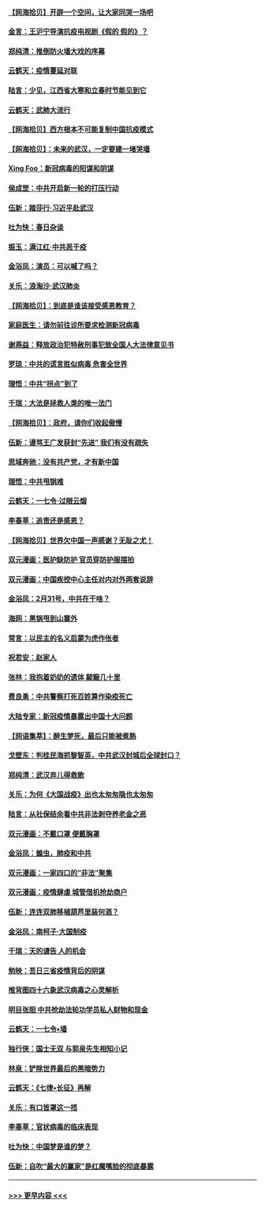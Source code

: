 #### [【网海拾贝】开辟一个空间，让大家同哭一场吧](../pages/nsc993/n11942165.md?t=03160202) 
#### [金言：王沪宁导演抗疫电视剧《假的 假的》？](../pages/nsc993/n11941510.md?t=03160202) 
#### [郑纯清：推倒防火墙大戏的序幕](../pages/nsc993/n11940838.md?t=03160202) 
#### [云鹤天：疫情蔓延对联](../pages/nsc993/n11940579.md?t=03160202) 
#### [陆言：少见，江西省大寒和立春时节能见到它](../pages/nsc993/n11939983.md?t=03160202) 
#### [云鹤天：武肺大流行](../pages/nsc993/n11939902.md?t=03160202) 
#### [【网海拾贝】西方根本不可能复制中国抗疫模式](../pages/nsc993/n11939725.md?t=03160202) 
#### [【网海拾贝】：未来的武汉，一定要建一堵哭墙](../pages/nsc993/n11938684.md?t=03160202) 
#### [Xing Foo：新冠病毒的阳谋和阴谋](../pages/nsc993/n11936086.md?t=03160202) 
#### [侯成罡：中共开启新一轮的打压行动](../pages/nsc993/n11935730.md?t=03160202) 
#### [伍新：踏莎行‧习近平赴武汉](../pages/nsc993/n11935157.md?t=03160202) 
#### [吐为快：春日杂谈](../pages/nsc993/n11934776.md?t=03160202) 
#### [振玉：满江红‧中共恶于疫](../pages/nsc993/n11934647.md?t=03160202) 
#### [金浴凤：演员：可以喊了吗？](../pages/nsc993/n11934602.md?t=03160202) 
#### [关乐：浪淘沙·武汉肺炎](../pages/nsc993/n11931792.md?t=03160202) 
#### [【网海拾贝】：到底是谁该接受感恩教育？](../pages/nsc993/n11931552.md?t=03160202) 
#### [家庭医生：请勿前往诊所要求检测新冠病毒](../pages/nsc993/n11929190.md?t=03160202) 
#### [谢燕益：释放政治犯特赦刑事犯致全国人大法律意见书](../pages/nsc993/n11928978.md?t=03160202) 
#### [罗琼：中共的谎言胜似病毒 危害全世界](../pages/nsc993/n11922636.md?t=03160202) 
#### [理悟：中共“拐点”到了](../pages/nsc993/n11928496.md?t=03160202) 
#### [千瑞：大法是拯救人类的唯一法门](../pages/nsc993/n11927637.md?t=03160202) 
#### [【网海拾贝】：政府，请你们收起傲慢](../pages/nsc993/n11926932.md?t=03160202) 
#### [伍新：谩骂王广发获封“先进” 我们有没有疏失](../pages/nsc993/n11926101.md?t=03160202) 
#### [思域奔驰：没有共产党，才有新中国](../pages/nsc993/n11926058.md?t=03160202) 
#### [理悟：中共甩锅难](../pages/nsc993/n11925355.md?t=03160202) 
#### [云鹤天：一七令·过眼云烟](../pages/nsc993/n11925284.md?t=03160202) 
#### [李春草：追责还是感恩？](../pages/nsc993/n11925274.md?t=03160202) 
#### [【网海拾贝】世界欠中国一声感谢？无耻之尤！](../pages/nsc993/n11925239.md?t=03160202) 
#### [双元漫画：医护缺防护 官员穿防护服摆拍](../pages/nsc993/n11923899.md?t=03160202) 
#### [双元漫画：中国疾控中心主任对内对外两套说辞](../pages/nsc993/n11921994.md?t=03160202) 
#### [金浴凤：2月31号，中共在干啥？](../pages/nsc993/n11922706.md?t=03160202) 
#### [海网：黑锅甩到山寨外](../pages/nsc993/n11922688.md?t=03160202) 
#### [常言：以民主的名义启蒙为虎作伥者](../pages/nsc993/n11922217.md?t=03160202) 
#### [祝君安：赵家人](../pages/nsc993/n11922209.md?t=03160202) 
#### [张林：我抱着奶奶的遗体 颠簸几十里](../pages/nsc993/n11920945.md?t=03160202) 
#### [费良勇：中共警察打死百姓算作染疫死亡](../pages/nsc993/n11919264.md?t=03160202) 
#### [大陆专家：新冠疫情暴露出中国十大问题](../pages/nsc993/n11919187.md?t=03160202) 
#### [【网语集萃】：醉生梦死，最后只能被煮熟](../pages/nsc993/n11918994.md?t=03160202) 
#### [戈壁东：判桂民海抓黎智英，中共武汉封城后全球封口？](../pages/nsc993/n11917982.md?t=03160202) 
#### [郑纯清：武汉弃儿得救歌](../pages/nsc993/n11917881.md?t=03160202) 
#### [关乐：为何《大国战疫》出也太匆匆隐也太匆匆](../pages/nsc993/n11917792.md?t=03160202) 
#### [陆言：从社保结余看中共非法剥夺养老金之恶](../pages/nsc993/n11917084.md?t=03160202) 
#### [双元漫画：不戴口罩 便戴胸罩](../pages/nsc993/n11916447.md?t=03160202) 
#### [金浴凤：蝗虫，肺疫和中共](../pages/nsc993/n11916904.md?t=03160202) 
#### [双元漫画：一家四口的“非法”聚集](../pages/nsc993/n11916378.md?t=03160202) 
#### [双元漫画：疫情肆虐 城管借机抢劫商户](../pages/nsc993/n11916310.md?t=03160202) 
#### [伍新：连连双肺移植葫芦里装何酒？](../pages/nsc993/n11913667.md?t=03160202) 
#### [金浴凤：南柯子·大国制疫](../pages/nsc993/n11913657.md?t=03160202) 
#### [千瑞：天的谴告  人的机会](../pages/nsc993/n11913309.md?t=03160202) 
#### [勉映：吾日三省疫情背后的阴谋](../pages/nsc993/n11913079.md?t=03160202) 
#### [推背图四十六象武汉病毒之心灵解析](../pages/nsc993/n11911761.md?t=03160202) 
#### [明目张胆 中共抢劫法轮功学员私人财物和现金](../pages/nsc993/n11910262.md?t=03160202) 
#### [云鹤天：一七令▪墙](../pages/nsc993/n11910627.md?t=03160202) 
#### [独行侠：国士无双 与郭泉先生相知小记](../pages/nsc993/n11910613.md?t=03160202) 
#### [林泉：铲除世界最后的黑暗势力](../pages/nsc993/n11909320.md?t=03160202) 
#### [云鹤天：《七律▪长征》再解](../pages/nsc993/n11909327.md?t=03160202) 
#### [关乐：有口皆罩这一捂](../pages/nsc993/n11908393.md?t=03160202) 
#### [李春草：官状病毒的临床表现](../pages/nsc993/n11908339.md?t=03160202) 
#### [吐为快：中国梦是谁的梦？](../pages/nsc993/n11906564.md?t=03160202) 
#### [伍新：自吹“最大的赢家”是红魔嘴脸的彻底暴露](../pages/nsc993/n11906407.md?t=03160202) 

----
#### [ >>> 更早内容 <<< ](../indexes/nsc993-earlier.md)
